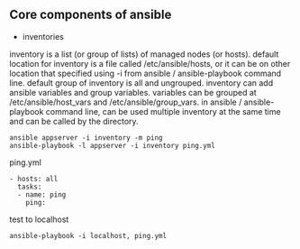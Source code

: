 ## Core components of ansible

* inventories

inventory is a list (or group of lists) of managed nodes (or hosts).
default location for inventory is a file called /etc/ansible/hosts, or it can be on other location that specified using -i <path> from ansible / ansible-playbook command line.
default group of inventory is all and ungrouped.
inventory can add ansible variables and group variables.
variables can be grouped at /etc/ansible/host_vars and /etc/ansible/group_vars.
in ansible / ansible-playbook command line, can be used multiple inventory at the same time and can be called by the directory.
```
ansible appserver -i inventory -m ping
ansible-playbook -l appserver -i inventory ping.yml
```
ping.yml
```
- hosts: all
  tasks:
  - name: ping
    ping:
```
test to localhost
```
ansible-playbook -i localhost, ping.yml
```
